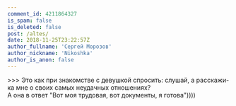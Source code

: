 ```yaml
---
comment_id: 4211864327
is_spam: false
is_deleted: false
post: /altes/
date: 2018-11-25T23:22:57Z
author_fullname: 'Сергей Морозов'
author_nickname: 'Nikoshka'
author_is_anon: false
---
```


<p>&gt;&gt;&gt; Это как при знакомстве с девушкой спросить: слушай, а расскажи-ка мне о своих самых неудачных отношениях?<br>А она в ответ "Вот моя трудовая, вот документы, я готова"))))</p>

